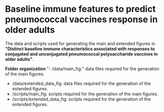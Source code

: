 # Baseline immune features to predict pneumococcal vaccines response in older adults

The data and scripts used for generating the main and extended figures in **"Distinct baseline immune characteristics associated with responses to conjugated and unconjugated pneumococcal polysaccharide vaccines in older adults"**.

**Folder organization**
"- /data/main_fig:" data files required for the generation of the main figures.
- /data/extended_data_fig: data files required for the generation of the extended figures.
- /scripts/main_fig: scripts required for the generation of the main figures.
- /scripts/extended_data_fig: scripts required for the generation of the extended figures.
